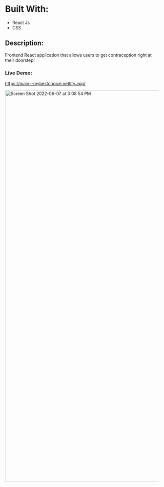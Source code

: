 # Built With:

- React Js
- CSS


## Description:

Frontend React application that allows users to get contraception right at their doorstep!


### Live Demo:

https://main--mybestchoice.netlify.app/


<img width="1280" alt="Screen Shot 2022-06-07 at 3 08 54 PM" src="https://user-images.githubusercontent.com/93238893/172491491-6a8b6c93-9808-499c-b886-2d10ef2a6f65.png">
